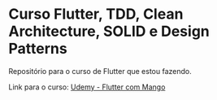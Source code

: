 # Curso Flutter, TDD, Clean Architecture, SOLID e Design Patterns

Repositório para o curso de Flutter que estou fazendo.

Link para o curso: [Udemy - Flutter com Mango](https://www.udemy.com/course/flutter-com-mango/)